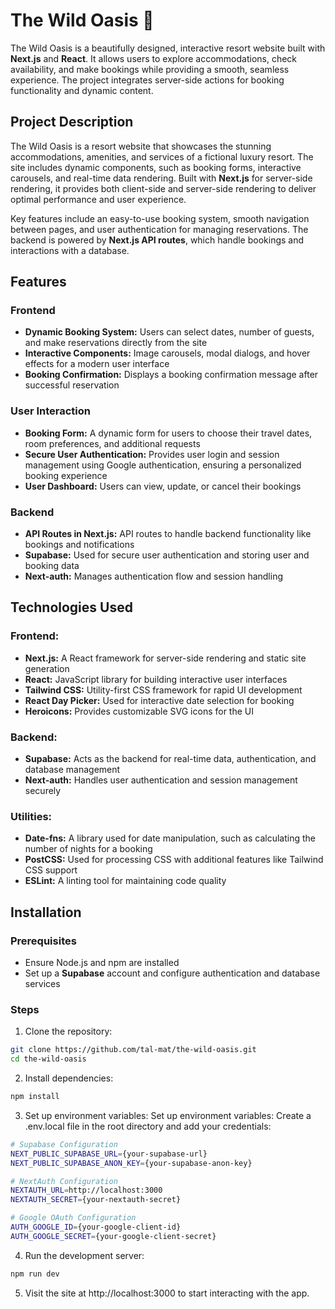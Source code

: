 # The Wild Oasis 🌴

The Wild Oasis is a beautifully designed, interactive resort website built with **Next.js** and **React**. It allows users to explore accommodations, check availability, and make bookings while providing a smooth, seamless experience. The project integrates server-side actions for booking functionality and dynamic content.

## Project Description

The Wild Oasis is a resort website that showcases the stunning accommodations, amenities, and services of a fictional luxury resort. The site includes dynamic components, such as booking forms, interactive carousels, and real-time data rendering. Built with **Next.js** for server-side rendering, it provides both client-side and server-side rendering to deliver optimal performance and user experience.

Key features include an easy-to-use booking system, smooth navigation between pages, and user authentication for managing reservations. The backend is powered by **Next.js API routes**, which handle bookings and interactions with a database.

## Features

### Frontend
- **Dynamic Booking System:** Users can select dates, number of guests, and make reservations directly from the site
- **Interactive Components:** Image carousels, modal dialogs, and hover effects for a modern user interface
- **Booking Confirmation:** Displays a booking confirmation message after successful reservation

### User Interaction
- **Booking Form:** A dynamic form for users to choose their travel dates, room preferences, and additional requests
- **Secure User Authentication:**  Provides user login and session management using Google authentication, ensuring a personalized booking experience
- **User Dashboard:** Users can view, update, or cancel their bookings

### Backend
- **API Routes in Next.js:** API routes to handle backend functionality like bookings and notifications
- **Supabase:** Used for secure user authentication and storing user and booking data
- **Next-auth:** Manages authentication flow and session handling

## Technologies Used

### Frontend:
- **Next.js:** A React framework for server-side rendering and static site generation
- **React:** JavaScript library for building interactive user interfaces
- **Tailwind CSS:** Utility-first CSS framework for rapid UI development
- **React Day Picker:** Used for interactive date selection for booking
- **Heroicons:** Provides customizable SVG icons for the UI

### Backend:
- **Supabase:** Acts as the backend for real-time data, authentication, and database management
- **Next-auth:** Handles user authentication and session management securely

### Utilities:
- **Date-fns:** A library used for date manipulation, such as calculating the number of nights for a booking
- **PostCSS:** Used for processing CSS with additional features like Tailwind CSS support
- **ESLint:** A linting tool for maintaining code quality

## Installation

### Prerequisites
- Ensure Node.js and npm are installed
- Set up a **Supabase** account and configure authentication and database services

### Steps

1. Clone the repository:
```bash
git clone https://github.com/tal-mat/the-wild-oasis.git
cd the-wild-oasis
```

2. Install dependencies:
```bash
npm install
```

3. Set up environment variables:
   Set up environment variables:
   Create a .env.local file in the root directory and add your credentials:
```bash
# Supabase Configuration
NEXT_PUBLIC_SUPABASE_URL={your-supabase-url}
NEXT_PUBLIC_SUPABASE_ANON_KEY={your-supabase-anon-key}

# NextAuth Configuration
NEXTAUTH_URL=http://localhost:3000
NEXTAUTH_SECRET={your-nextauth-secret}

# Google OAuth Configuration
AUTH_GOOGLE_ID={your-google-client-id}
AUTH_GOOGLE_SECRET={your-google-client-secret}
```

4. Run the development server:
```bash
npm run dev
```

5. Visit the site at http://localhost:3000 to start interacting with the app.